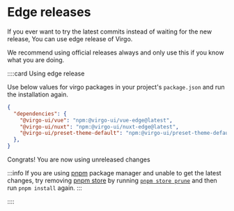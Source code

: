 # Edge releases

If you ever want to try the latest commits instead of waiting for the new release, You can use edge release of Virgo.

We recommend using official releases always and only use this if you know what you are doing.

::::card Using edge release

Use below values for virgo packages in your project's `package.json` and run the installation again.

```json
{
  "dependencies": {
    "@virgo-ui/vue": "npm:@virgo-ui/vue-edge@latest",
    "@virgo-ui/nuxt": "npm:@virgo-ui/nuxt-edge@latest",
    "@virgo-ui/preset-theme-default": "npm:@virgo-ui/preset-theme-default-edge@latest"
  },
}
```

Congrats! You are now using unreleased changes <i class="i-fluent-emoji-partying-face"></i>

:::info
If you are using [pnpm](https://pnpm.io/) package manager and unable to get the latest changes, try removing [pnpm store](https://pnpm.io/cli/store) by running [`pnpm store prune`](https://pnpm.io/cli/store#prune) and then run `pnpm install` again.
:::

::::
